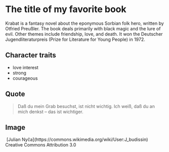 # The title of my favorite book
Krabat is a fantasy novel about the eponymous Sorbian folk hero, written by Otfried Preußler. The book deals primarily with black magic and the lure of evil. Other themes include friendship, love, and death. It won the Deutscher Jugendliteraturpreis (Prize for Literature for Young People) in 1972.
## Character traits
* love interest
* strong
* courageous
## Quote
>Daß du mein Grab besuchst, ist nicht wichtig. Ich weiß, daß du an mich denkst – das ist wichtiger.
## Image
<img scr=https://upload.wikimedia.org/wikipedia/commons/f/f4/Krabat_statue_Gro%C3%9F_Saerchen.JPG/>
[Julian Nyča](https://commons.wikimedia.org/wiki/User:J_budissin)
Creative Commons Attribution 3.0
